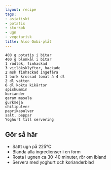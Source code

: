 ```yaml
---
layout: recipe
tags:
- asiatiskt
- potatis
- storkok
- ugn
- vegetarisk
title: Aloo Gobi-plåt
---
```


```
400 g potatis i bitar
400 g blomkål i bitar
1 rödlök, finhackad
3 vitlöksklyftor, hackade
2 msk finhackad ingefära
1 burk krossad tomat à 4 dl
2 dl vatten
6 dl kokta kikärtor
spiskummin
koriander
garam masala
gurkmeja
chilipulver
paprikapulver
salt, peppar
Yoghurt till servering
```

## Gör så här
* Sättt ugn på 225°C
* Blanda alla ingredienser i en form
* Rosta i ugnen ca 30-40 minuter, rör om ibland
* Servera med yoghurt och korianderblad

